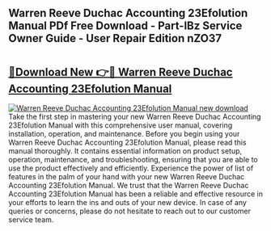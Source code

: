 ## Warren Reeve Duchac Accounting 23Efolution Manual PDf Free Download - Part-lBz Service Owner Guide - User Repair Edition nZO37

# <h2><a href="http://bc92874.oget.top/?id=Warren+Reeve+Duchac+Accounting+23Efolution+Manual">🔗Download New 👉🔴 Warren Reeve Duchac Accounting 23Efolution Manual</a></h2>

[![Warren Reeve Duchac Accounting 23Efolution Manual new download](https://i.imgur.com/5g1atiW.png)](http://bc92874.oget.top/?id=Warren+Reeve+Duchac+Accounting+23Efolution+Manual)
Take the first step in mastering your new Warren Reeve Duchac Accounting 23Efolution Manual with this comprehensive user manual, covering installation, operation, and maintenance. Before you begin using your Warren Reeve Duchac Accounting 23Efolution Manual, please read this manual thoroughly. It contains essential information on product setup, operation, maintenance, and troubleshooting, ensuring that you are able to use the product effectively and efficiently. Experience the power of list of features in the palm of your hand with your new Warren Reeve Duchac Accounting 23Efolution Manual. We trust that the Warren Reeve Duchac Accounting 23Efolution Manual has been a reliable and effective resource in your efforts to learn the ins and outs of your new device. In case of any queries or concerns, please do not hesitate to reach out to our customer service team.
